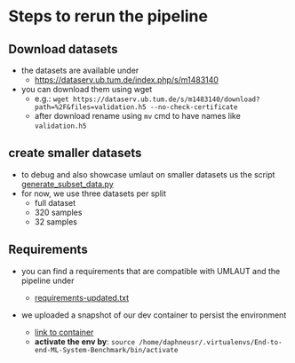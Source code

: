 # Steps to rerun the pipeline

## Download datasets
- the datasets are available under
  - https://dataserv.ub.tum.de/index.php/s/m1483140
- you can download them using wget
  - e.g.: `wget https://dataserv.ub.tum.de/s/m1483140/download?path=%2F&files=validation.h5 --no-check-certificate`
  - after download rename using `mv` cmd to have names like `validation.h5`

## create smaller datasets
- to debug and also showcase umlaut on smaller datasets us the script [generate_subset_data.py](generate_subset_data.py)
- for now, we use three datasets per split
  - full dataset
  - 320 samples
  - 32 samples

## Requirements
- you can find a requirements that are compatible with UMLAUT and the pipeline under
  - [requirements-updated.txt](requirements-updated.txt)

- we uploaded a snapshot of our dev container to persist the environment
  - [link to container](https://hub.docker.com/repository/docker/slin96/umlaut-so2sat/tags?page=1&ordering=last_updated)  
  - **activate the env by**: `source /home/daphneusr/.virtualenvs/End-to-end-ML-System-Benchmark/bin/activate`